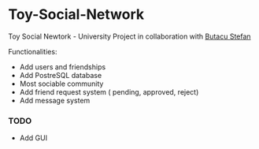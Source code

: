 # Toy-Social-Network

Toy Social Newtork - University Project in collaboration with [Butacu Stefan](https://github.com/StefanButacu) 

Functionalities:
  - Add users and friendships
  - Add PostreSQL database
  - Most sociable community
  - Add friend request system ( pending, approved, reject) 
  - Add message system

### TODO 
  - Add GUI
